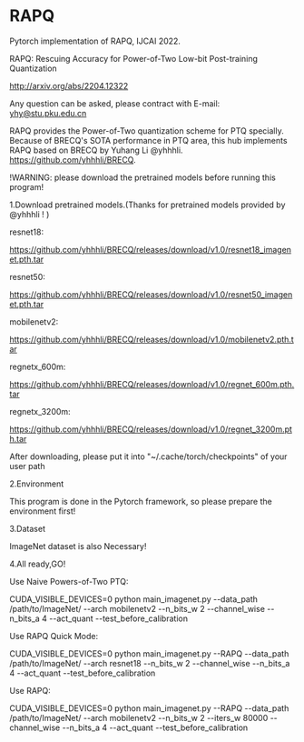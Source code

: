 # RAPQ
Pytorch implementation of RAPQ, IJCAI 2022.

RAPQ: Rescuing Accuracy for Power-of-Two Low-bit Post-training Quantization

http://arxiv.org/abs/2204.12322

Any question can be asked, please contract with E-mail: yhy@stu.pku.edu.cn

RAPQ provides the Power-of-Two quantization scheme for PTQ specially. Because of BRECQ's SOTA performance in PTQ area, this hub implements RAPQ based on BRECQ by Yuhang Li @yhhhli. https://github.com/yhhhli/BRECQ.

!WARNING: please download the pretrained models before running this program! 

1.Download pretrained models.(Thanks for pretrained models provided by @yhhhli ! )

resnet18:

https://github.com/yhhhli/BRECQ/releases/download/v1.0/resnet18_imagenet.pth.tar

resnet50:

https://github.com/yhhhli/BRECQ/releases/download/v1.0/resnet50_imagenet.pth.tar

mobilenetv2:

https://github.com/yhhhli/BRECQ/releases/download/v1.0/mobilenetv2.pth.tar

regnetx_600m:

https://github.com/yhhhli/BRECQ/releases/download/v1.0/regnet_600m.pth.tar

regnetx_3200m:

https://github.com/yhhhli/BRECQ/releases/download/v1.0/regnet_3200m.pth.tar

After downloading, please put it into "~/.cache/torch/checkpoints" of your user path

2.Environment

This program is done in the Pytorch framework, so please prepare the environment first!

3.Dataset

ImageNet dataset is also Necessary!

4.All ready,GO!

Use Naive Powers-of-Two PTQ:

CUDA_VISIBLE_DEVICES=0 python main_imagenet.py --data_path /path/to/ImageNet/ --arch mobilenetv2 --n_bits_w 2 --channel_wise --n_bits_a 4 --act_quant --test_before_calibration

Use RAPQ Quick Mode:

CUDA_VISIBLE_DEVICES=0 python main_imagenet.py --RAPQ --data_path /path/to/ImageNet/ --arch resnet18 --n_bits_w 2 --channel_wise --n_bits_a 4 --act_quant --test_before_calibration

Use RAPQ:

CUDA_VISIBLE_DEVICES=0 python main_imagenet.py --RAPQ --data_path /path/to/ImageNet/ --arch mobilenetv2 --n_bits_w 2 --iters_w 80000 --channel_wise --n_bits_a 4 --act_quant --test_before_calibration
